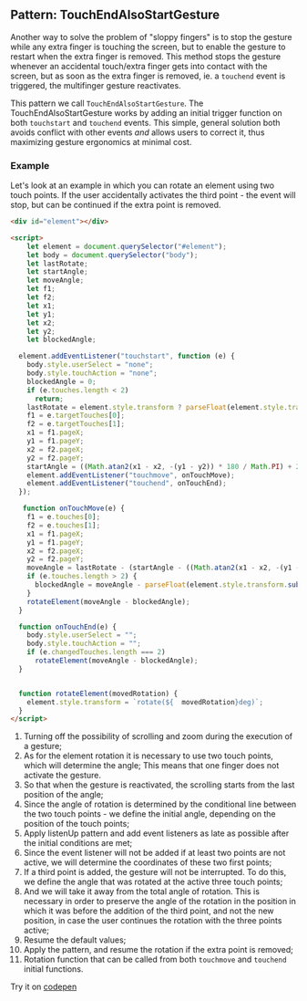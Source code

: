 ## Pattern: TouchEndAlsoStartGesture

Another way to solve the problem of "sloppy fingers" is to stop the gesture while any extra finger is 
touching the screen, but to enable the gesture to restart when the extra finger is removed.
This method stops the gesture whenever an accidental touch/extra finger gets into contact with the screen,
but as soon as the extra finger is removed, ie. a `touchend` event is triggered, the multifinger gesture reactivates.

This pattern we call `TouchEndAlsoStartGesture`.
The TouchEndAlsoStartGesture works by adding an initial trigger function on both `touchstart` and 
`touchend` events.
This simple, general solution both avoids conflict with other events *and* allows users to correct it, 
thus maximizing gesture ergonomics at minimal cost. 

### Example 
Let's look at an example in which you can rotate an element using two touch points. 
If the user accidentally activates the third point - the event will stop, but can be continued if the extra point is removed.
```html
<div id="element"></div>

<script>
    let element = document.querySelector("#element");
    let body = document.querySelector("body");
    let lastRotate;
    let startAngle;
    let moveAngle;
    let f1;
    let f2;
    let x1;
    let y1;
    let x2;
    let y2;
    let blockedAngle;

  element.addEventListener("touchstart", function (e) {
    body.style.userSelect = "none";                                                                  //[1]
    body.style.touchAction = "none";
    blockedAngle = 0;
    if (e.touches.length < 2)                                                                        //[2]
      return;
    lastRotate = element.style.transform ? parseFloat(element.style.transform.substring(7)) : 0;     //[3]
    f1 = e.targetTouches[0];
    f2 = e.targetTouches[1];
    x1 = f1.pageX;
    y1 = f1.pageY;
    x2 = f2.pageX;
    y2 = f2.pageY;
    startAngle = ((Math.atan2(x1 - x2, -(y1 - y2)) * 180 / Math.PI) + 270) % 360;                    //[4]
    element.addEventListener("touchmove", onTouchMove);                                              //[5]
    element.addEventListener("touchend", onTouchEnd);                                               
  });

   function onTouchMove(e) {                                                                          //[6]
    f1 = e.touches[0];
    f2 = e.touches[1];
    x1 = f1.pageX;
    y1 = f1.pageY;
    x2 = f2.pageX;
    y2 = f2.pageY;
    moveAngle = lastRotate - (startAngle - ((Math.atan2(x1 - x2, -(y1 - y2)) * 180 / Math.PI) + 270) % 360);
    if (e.touches.length > 2) {                                                                   
      blockedAngle = moveAngle - parseFloat(element.style.transform.substring(7));                   //[7]
    }
    rotateElement(moveAngle - blockedAngle);                                                         //[8]
  }

  function onTouchEnd(e) {
    body.style.userSelect = "";                                                                      //[9]
    body.style.touchAction = "";
    if (e.changedTouches.length === 2)
      rotateElement(moveAngle - blockedAngle);                                                       //[10]
  }


  function rotateElement(movedRotation) {                                                            //[11]
    element.style.transform = `rotate(${  movedRotation}deg)`;
  }
</script>

```

1. Turning off the possibility of scrolling and zoom during the execution of a gesture;
2. As for the element rotation it is necessary to use two touch points, which will determine the angle;
This means that one finger does not activate the gesture.
3. So that when the gesture is reactivated, the scrolling starts from the last position of the angle;
4. Since the angle of rotation is determined by the conditional line between the two touch points - we define the initial angle,
depending on the position of the touch points;
5. Apply listenUp pattern and add event listeners as late as possible after the initial conditions are met;
6. Since the event listener will not be added if at least two points are not active, we will determine the coordinates of these 
two first points;
7. If a third point is added, the gesture will not be interrupted. To do this, we define the angle that was rotated at the 
active three touch points;
8. And we will take it away from the total angle of rotation. This is necessary in order to preserve the angle of the rotation 
in the position in which it was before the addition of the third point, and not the new position, in case the user continues the
rotation with the three points active;
9. Resume the default values;
10. Apply the pattern, and resume the rotation if the extra point is removed;
11. Rotation function that can be called from both `touchmove` and `touchend` initial functions.

Try it on [codepen](https://codepen.io/Halochkin/pen/exjWRP?editors=1010)
